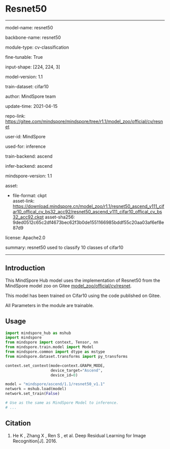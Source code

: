 # Resnet50

---

model-name: resnet50

backbone-name: resnet50

module-type: cv-classification

fine-tunable: True

input-shape: [224, 224, 3]

model-version: 1.1

train-dataset: cifar10

author: MindSpore team

update-time: 2021-04-15

repo-link: <https://gitee.com/mindspore/mindspore/tree/r1.1/model_zoo/official/cv/resnet>

user-id: MindSpore

used-for: inference

train-backend: ascend

infer-backend: ascend

mindspore-version: 1.1

asset:

-
    file-format: ckpt  
    asset-link: <https://download.mindspore.cn/model_zoo/r1.1/resnet50_ascend_v111_cifar10_offical_cv_bs32_acc92/resnet50_ascend_v111_cifar10_offical_cv_bs32_acc92.ckpt>
    asset-sha256: 9ded0512c65c2df4673bec62f3b0de1551166985bddf55c20aa03af6ef8e87d9

license: Apache2.0

summary: resnet50 used to classify 10 classes of cifar10

---

## Introduction

This MindSpore Hub model uses the implementation of Resnet50 from the MindSpore model zoo on Gitee [model_zoo/official/cv/resnet](https://gitee.com/mindspore/mindspore/blob/r1.1/model_zoo/official/cv/resnet/README.md).

This model has been trained on Cifar10 using the code published on Gitee.

All Parameters in the module are trainable.

## Usage

```python
import mindspore_hub as mshub
import mindspore
from mindspore import context, Tensor, nn
from mindspore.train.model import Model
from mindspore.common import dtype as mstype
from mindspore.dataset.transforms import py_transforms

context.set_context(mode=context.GRAPH_MODE,
                    device_target="Ascend",
                    device_id=0)

model = "mindspore/ascend/1.1/resnet50_v1.1"
network = mshub.load(model)
network.set_train(False)

# Use as the same as MindSpore Model to inference.
# ...
```

## Citation

1. He K , Zhang X , Ren S , et al. Deep Residual Learning for Image Recognition[J]. 2016.